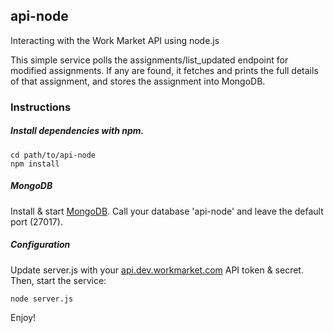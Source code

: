 ## api-node
Interacting with the Work Market API using node.js

This simple service polls the assignments/list_updated endpoint for modified assignments.  If any are found, it fetches and prints the full details of that assignment, and stores the assignment into MongoDB.

### Instructions

##### Install dependencies with npm.

```
cd path/to/api-node
npm install
```

##### MongoDB
Install & start [MongoDB](http://docs.mongodb.org/manual/installation/).  Call your database 'api-node' and leave the default port (27017).

##### Configuration
Update server.js with your [api.dev.workmarket.com](api.dev.workmarket.com) API token & secret.  Then, start the service:

```
node server.js
```

Enjoy!
